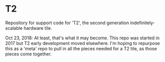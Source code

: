 # T2
Repository for support code for 'T2', the second generation indefinitely-scalable hardware tile.

Oct 23, 2018: At least, that's what it may become.  This repo was started in 2017 but T2 early development moved elsewhere. 
I'm hoping to repurpose this as a 'meta' repo to pull in all the pieces needed for a T2 tile, as those pieces come together.

